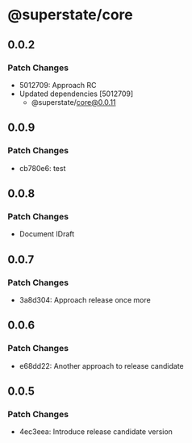 # @superstate/core

## 0.0.2

### Patch Changes

- 5012709: Approach RC
- Updated dependencies [5012709]
  - @superstate/core@0.0.11

## 0.0.9

### Patch Changes

- cb780e6: test

## 0.0.8

### Patch Changes

- Document IDraft

## 0.0.7

### Patch Changes

- 3a8d304: Approach release once more

## 0.0.6

### Patch Changes

- e68dd22: Another approach to release candidate

## 0.0.5

### Patch Changes

- 4ec3eea: Introduce release candidate version
